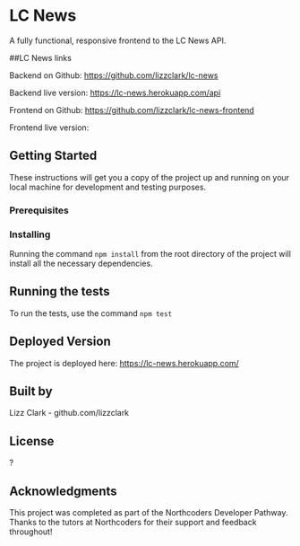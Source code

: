 # LC News

A fully functional, responsive frontend to the LC News API.

##LC News links

Backend on Github: https://github.com/lizzclark/lc-news

Backend live version: https://lc-news.herokuapp.com/api

Frontend on Github: https://github.com/lizzclark/lc-news-frontend

Frontend live version: <LINK>

## Getting Started

<!-- These instructions will get you a copy of the project up and running on your local machine for development and testing purposes. See deployment for notes on how to deploy the project on a live system. -->

These instructions will get you a copy of the project up and running on your local machine for development and testing purposes.

### Prerequisites

### Installing

Running the command `npm install` from the root directory of the project will install all the necessary dependencies.

## Running the tests

To run the tests, use the command `npm test`

## Deployed Version

The project is deployed here: https://lc-news.herokuapp.com/

## Built by

Lizz Clark - github.com/lizzclark

## License

?

## Acknowledgments

This project was completed as part of the Northcoders Developer Pathway. Thanks to the tutors at Northcoders for their support and feedback throughout!
